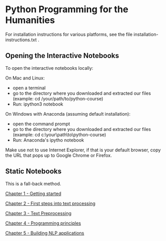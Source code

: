 # Python Programming for the Humanities

For installation instructions for various platforms, see the file installation-instructions.txt .

## Opening the Interactive Notebooks

To open the interactive notebooks locally:

On Mac and Linux:
 - open a terminal
 - go to the directory where you downloaded and extracted our files (example: cd /your/path/to/python-course)
 - Run: ipython3 notebook

On Windows with Anaconda (assuming default installation):
 - open the command prompt
 - go to the directory where you downloaded and extracted our files (example: cd c:\your\path\to\python-course)
 - Run: Anaconda's ipytho notebook

 Make use not to use Internet Explorer, if that is your default browser, copy the URL that pops up to Google Chrome or Firefox.

## Static Notebooks

This is a fall-back method.

[Chapter 1 - Getting started](http://nbviewer.ipython.org/urls/raw.github.com/fbkarsdorp/python-course/master/Chapter%201%20-%20Getting%20started.ipynb)

[Chapter 2 - First steps into text processing](http://nbviewer.ipython.org/urls/raw.github.com/fbkarsdorp/python-course/master/Chapter%202%20-%20First%20steps.ipynb)

[Chapter 3 - Text Preprocessing](http://nbviewer.ipython.org/urls/raw.github.com/fbkarsdorp/python-course/master/Chapter%203%20-%20Text%20Preprocessing.ipynb)

[Chapter 4 - Programming principles](http://nbviewer.ipython.org/urls/raw.github.com/fbkarsdorp/python-course/master/Chapter%204%20-%20Programming%20principles.ipynb)

[Chapter 5 - Building NLP applications](http://nbviewer.ipython.org/urls/raw.github.com/fbkarsdorp/python-course/master/Chapter%25205%2520-%2520Building%2520NLP%2520Applications.ipynb)



